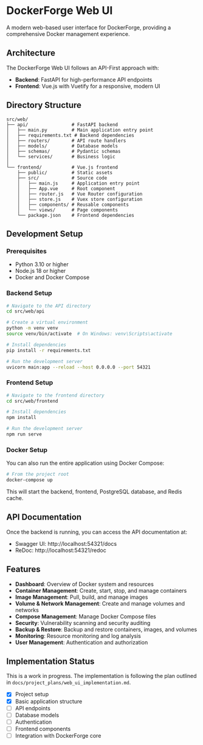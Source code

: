 # DockerForge Web UI

A modern web-based user interface for DockerForge, providing a comprehensive Docker management experience.

## Architecture

The DockerForge Web UI follows an API-First approach with:

- **Backend**: FastAPI for high-performance API endpoints
- **Frontend**: Vue.js with Vuetify for a responsive, modern UI

## Directory Structure

```
src/web/
├── api/                # FastAPI backend
│   ├── main.py         # Main application entry point
│   ├── requirements.txt # Backend dependencies
│   ├── routers/        # API route handlers
│   ├── models/         # Database models
│   ├── schemas/        # Pydantic schemas
│   └── services/       # Business logic
│
└── frontend/           # Vue.js frontend
    ├── public/         # Static assets
    ├── src/            # Source code
    │   ├── main.js     # Application entry point
    │   ├── App.vue     # Root component
    │   ├── router.js   # Vue Router configuration
    │   ├── store.js    # Vuex store configuration
    │   ├── components/ # Reusable components
    │   └── views/      # Page components
    └── package.json    # Frontend dependencies
```

## Development Setup

### Prerequisites

- Python 3.10 or higher
- Node.js 18 or higher
- Docker and Docker Compose

### Backend Setup

```bash
# Navigate to the API directory
cd src/web/api

# Create a virtual environment
python -m venv venv
source venv/bin/activate  # On Windows: venv\Scripts\activate

# Install dependencies
pip install -r requirements.txt

# Run the development server
uvicorn main:app --reload --host 0.0.0.0 --port 54321
```

### Frontend Setup

```bash
# Navigate to the frontend directory
cd src/web/frontend

# Install dependencies
npm install

# Run the development server
npm run serve
```

### Docker Setup

You can also run the entire application using Docker Compose:

```bash
# From the project root
docker-compose up
```

This will start the backend, frontend, PostgreSQL database, and Redis cache.

## API Documentation

Once the backend is running, you can access the API documentation at:

- Swagger UI: http://localhost:54321/docs
- ReDoc: http://localhost:54321/redoc

## Features

- **Dashboard**: Overview of Docker system and resources
- **Container Management**: Create, start, stop, and manage containers
- **Image Management**: Pull, build, and manage images
- **Volume & Network Management**: Create and manage volumes and networks
- **Compose Management**: Manage Docker Compose files
- **Security**: Vulnerability scanning and security auditing
- **Backup & Restore**: Backup and restore containers, images, and volumes
- **Monitoring**: Resource monitoring and log analysis
- **User Management**: Authentication and authorization

## Implementation Status

This is a work in progress. The implementation is following the plan outlined in `docs/project_plans/web_ui_implementation.md`.

- [x] Project setup
- [x] Basic application structure
- [ ] API endpoints
- [ ] Database models
- [ ] Authentication
- [ ] Frontend components
- [ ] Integration with DockerForge core

